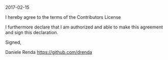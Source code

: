 2017-02-15

I hereby agree to the terms of the Contributors License

I furthermore declare that I am authorized and able to make this
agreement and sign this declaration.

Signed,

Daniele Renda
https://github.com/drenda
